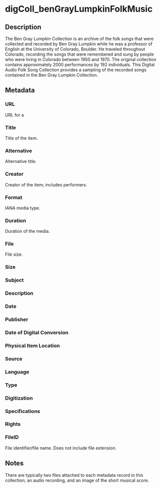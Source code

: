 # digColl_benGrayLumpkinFolkMusic
## Description
The Ben Gray Lumpkin Collection is an archive of the folk songs that were collected and recorded by Ben Gray Lumpkin while he was a professor of English at the University of Colorado, Boulder. He traveled throughout Colorado, recording the songs that were remembered and sung by people who were living in Colorado between 1950 and 1970. The original collection contains approximately 2000 performances by 192 individuals. This Digital Audio Folk Song Collection provides a sampling of the recorded songs contained in the Ben Gray Lumpkin Collection.

## Metadata

### URL
URL for a 
### Title
Title of the item.
### Alternative
Alternative title.
### Creator
Creator of the item; includes performers.
### Format
IANA media type.
### Duration
Duration of the media.
### File
File size.
### Size
### Subject
### Description
### Date
### Publisher
### Date of Digital Conversion
### Physical Item Location
### Source
### Language
### Type
### Digitization
### Specifications
### Rights
### FileID
File identifier/file name. Does not include file extension.

## Notes
There are typically two files attached to each metadata record in this collection; an audio recording, and an image of the short musical score.

